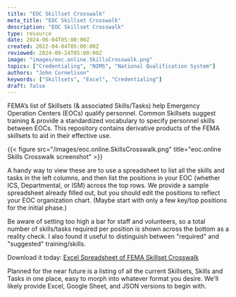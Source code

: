 ```yaml
---
title: "EOC Skillset Crosswalk"
meta_title: "EOC Skillset Crosswalk"
description: "EOC Skillset Crosswalk"
type: resource
date: 2024-06-04T05:00:00Z
created: 2022-04-04T05:00:00Z
reviewed: 2024-09-24T05:00:00Z
image: "images/eoc.online.SkillsCrosswalk.png"
topics: ["Credentialing", "NIMS", "National Qualification System"]
authors: "John Cornelison"
keywords: ["Skillsets", "Excel", "Credentialing"]
draft: false
---
```


FEMA’s list of Skillsets (& associated Skills/Tasks) help Emergency Operation Centers (EOCs) qualify personnel. Common Skillsets suggest training & provide a standardized vocabulary to specify personnel skills between EOCs. This repository contains derivative products of the FEMA skillsets to aid in their effective use.

{{< figure src="/images/eoc.online.SkillsCrosswalk.png" title="eoc.online Skills Crosswalk screenshot" >}}

A handy way to view these are to use a spreadsheet to list all the skills and tasks in the left columns, and then list the positions in your EOC (whether ICS, Departmental, or ISM) across the top rows. We provide a sample spreadsheet already filled out, but you should edit the positions to reflect your EOC organization chart. (Maybe start with only a few key/top positions for the initial phase.)

Be aware of setting too high a bar for staff and volunteers, so a total number of skills/tasks required per position is shown across the bottom as a reality check. I also found it useful to distinguish between "required" and "suggested" training/skills.

Download it today:
[Excel Spreadsheet of FEMA Skillset Crosswalk](https://github.com/EOCOnline/EOC-Skillsets/blob/main/EOCOnline_Skillsets_Crosswalk.xlsx)

Planned for the near future is a listing of all the current Skillsets, Skills and Tasks in one place, easy to morph into whatever format you desire. We'll likely provide Excel, Google Sheet, and JSON versions to begin with.
